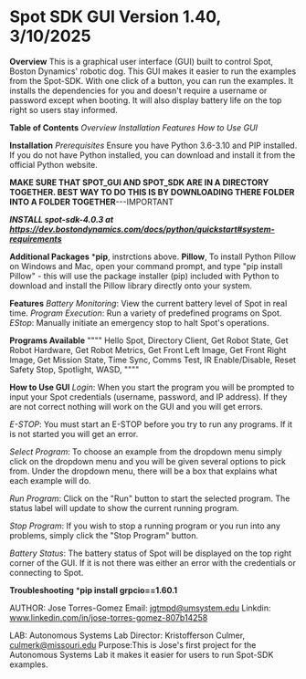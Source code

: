 # Spot SDK GUI Version 1.40, 3/10/2025

**Overview**
This is a graphical user interface (GUI) built to control Spot, Boston Dynamics' robotic dog. This GUI makes it easier to run the examples from the Spot-SDK. With one click of a button, you can run the examples. It installs the dependencies for you and doesn't require a username or password except when booting. It will also display battery life on the top right so users stay informed. 

**Table of Contents**
*Overview*
*Installation*
*Features*
*How to Use GUI*

**Installation**
*Prerequisites*
Ensure you have Python 3.6-3.10 and PIP installed. If you do not have Python installed, you can download and install it from the official Python website.

**MAKE SURE THAT SPOT_GUI AND SPOT_SDK ARE IN A DIRECTORY TOGETHER. BEST WAY TO DO THIS IS BY DOWNLOADING THERE FOLDER INTO A FOLDER TOGETHER**---IMPORTANT

***INSTALL spot-sdk-4.0.3 at https://dev.bostondynamics.com/docs/python/quickstart#system-requirements***

**Additional Packages**
***pip**, instrctions above.
**Pillow**, To install Python Pillow on Windows and Mac, open your command prompt, and type "pip install Pillow" - this will use the package installer (pip) included with Python to download and install the Pillow library directly onto your system. 


**Features**
*Battery Monitoring*: View the current battery level of Spot in real time.
*Program Execution*: Run a variety of predefined programs on Spot.
*EStop*: Manually initiate an emergency stop to halt Spot's operations.

**Programs Available**
""""
Hello Spot,
Directory Client,
Get Robot State,
Get Robot Hardware,
Get Robot Metrics,
Get Front Left Image,
Get Front Right Image,
Get Mission State,
Time Sync,
Comms Test,
IR Enable/Disable,
Reset Safety Stop,
Spotlight,
WASD,
""""

**How to Use GUI**
*Login*: When you start the program you will be prompted to input your Spot credentials (username, password, and IP address).
If they are not correct nothing will work on the GUI and you will get errors.

*E-STOP*: You must start an E-STOP before you try to run any programs. If it is not started you will get an error.

*Select Program*: To choose an example from the dropdown menu simply click on the dropdown menu and you will be given several options to pick from. Under the dropdown menu, there will be a box that explains what each example will do.

*Run Program*: Click on the "Run" button to start the selected program. The status label will update to show the current running program.

*Stop Program*: If you wish to stop a running program or you run into any problems, simply click the "Stop Program" button.

*Battery Status*: The battery status of Spot will be displayed on the top right corner of the GUI. If it is not there was either an error with the credentials or connecting to Spot.

**Troubleshooting**
***pip install grpcio==1.60.1**



AUTHOR: Jose Torres-Gomez
Email: jgtmpd@umsystem.edu
Linkdin: www.linkedin.com/in/jose-torres-gomez-807b14258

LAB: Autonomous Systems Lab
Director: Kristofferson Culmer, culmerk@missouri.edu
Purpose:This is Jose's first project for the Autonomous Systems Lab it makes it easier for users to run Spot-SDK examples.
